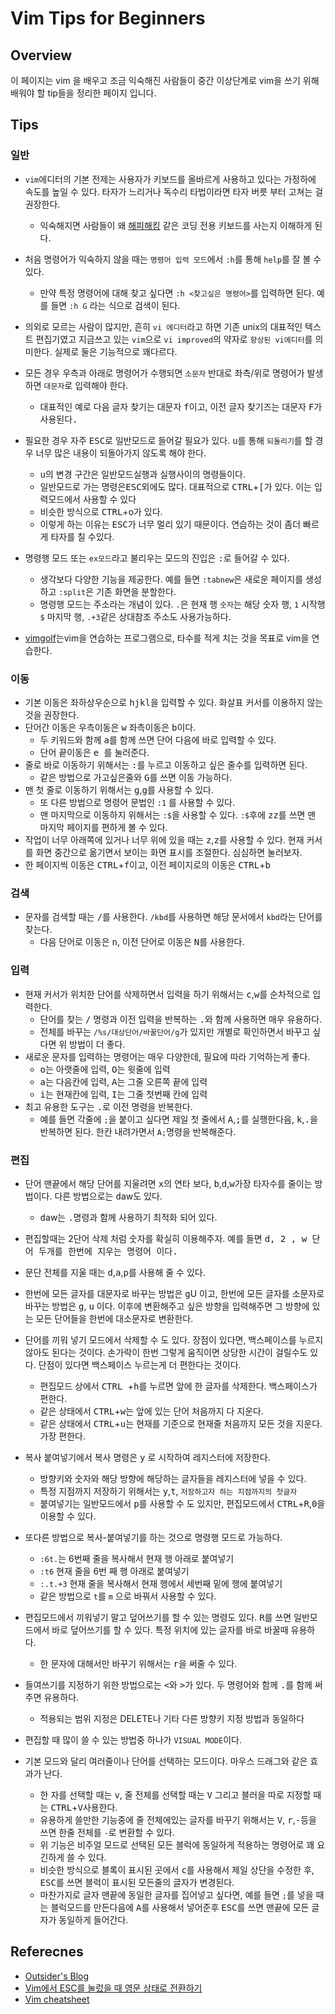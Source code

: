 # Vim Tips for Beginners

## Overview
이 페이지는 vim 을 배우고 조금 익숙해진 사람들이 중간 이상단계로 vim을 쓰기 위해 배워야 할 tip들을 정리한 페이지 입니다.

## 

## Tips
### 일반
- `vim`에디터의 기본 전제는 사용자가 키보드를 올바르게 사용하고 있다는 가정하에 속도를 높일 수 있다. 타자가 느리거나 독수리 타법이라면 타자 버릇 부터 고쳐는 걸 권장한다. 
  - 익숙해지면 사람들이 왜 [해피해킹](https://namu.wiki/w/%ED%95%B4%ED%94%BC%20%ED%95%B4%ED%82%B9%20%ED%82%A4%EB%B3%B4%EB%93%9C) 같은 코딩 전용 키보드를 사는지 이해하게 된다.
- 처음 명령어가 익숙하지 않을 때는 `명령어 입력 모드`에서 `:h`를 통해 `help`를 잘 볼 수 있다.
  - 만약 특정 명령어에 대해 찾고 싶다면 `:h <찾고싶은 명령어>`를 입력하면 된다. 예를 들면 `:h G` 라는 식으로 검색이 된다.
- 의외로 모르는 사람이 많지만, 흔히 `vi 에디터`라고 하면 기존 unix의 대표적인 텍스트 편집기였고 지금쓰고 있는 `vim`으로 `vi improved`의 약자로 `향상된 vi에디터`를 의미한다. 실제로 둘은 기능적으로 꽤다르다.
- 모든 경우 우측과 아래로 명령어가 수행되면 `소문자` 반대로 좌측/위로 명령어가 발생하면 `대문자`로 입력해야 한다.
  - 대표적인 예로 다음 글자 찾기는 대문자 <kbd>f</kbd>이고, 이전 글자 찾기즈는 대문자 <kbd>F<kbd>가 사용된다.
- 필요한 경우 자주 <kbd>ESC</kbd>로 일반모드로 들어갈 필요가 있다. <kbd>u</kbd>를 통해 `되돌리기`를 할 경우 너무 많은 내용이 되돌아가지 않도록 해야 한다.
  - <kbd>u</kbd>의 변경 구간은 일반모드실행과 실행사이의 명령들이다.
  - 일반모드로 가는 명령은<kbd>ESC</kbd>외에도 많다. 대표적으로 <kbd>CTRL</kbd>+<kbd>\[</kbd>가 있다. 이는 입력모드에서 사용할 수 있다
  - 비슷한 방식으로 <kbd>CTRL</kbd>+<kdb>o</kdb>가 있다.
  - 이렇게 하는 이유는 <kbd>ESC</kbd>가 너무 멀리 있기 때문이다. 연습하는 것이 좀더 빠르게 타자를 칠 수있다.
- 명령행 모드 또는 `ex모드`라고 불리우는 모드의 진입은 <kbd>:</kbd>로 들어갈 수 있다.
  - 생각보다 다양한 기능을 제공한다. 예를 들면 `:tabnew`은 새로운 페이지를 생성하고 `:split`은 기존 화면을 분할한다.
  - 명령행 모드는 주소라는 개념이 있다. `.`은 현재 행 `숫자`는 해당 숫자 행, `1` 시작행 `$` 마지막 행, `.+3`같은 상대참조 주소도 사용가능하다.



- [vimgolf](http://www.vimgolf.com/)는vim을 연습하는 프로그램으로, 타수를 적게 치는 것을 목표로 vim을 연습한다. 


 

### 이동
- 기본 이동은 좌하상우순으로 <kbd>h</kbd><kbd>j</kbd><kbd>k</kbd><kbd>l</kbd>을 입력할 수 있다. 화살표 커서를 이용하지 않는 것을 권장한다.
- 단어간 이동은 우측이동은 <kbd>w</kbd> 좌측이동은 <kbd>b</kbd>이다.
  - 두 키워드와 함께 <kbd>a</kbd>를 함께 쓰면 단어 다음에 바로 입력할 수 있다.
  - 단어 끝이동은 <kbd>e </kbd> 를 눌러준다. 
- 줄로 바로 이동하기 위해서는 <kbd>:</kbd>를 누르고 이동하고 싶은 줄수를 입력하면 된다.
  - 같은 방법으로 <kbd>가고싶은줄</kbd>와 <kbd>G</kbd>를 쓰면 이동 가능하다.
- 맨 첫 줄로 이동하기 위해서는 <kbd>g</kbd>,<kbd>g</kbd>를 사용할 수 있다.
  - 또 다른 방법으로 명령어 문법인 `:1` 를 사용할 수 있다.
  - 맨 마지막으로 이동하지 위해서는 `:$`을 사용할 수 있다. `:$`후에 <kbd>z</kbd><kbd>z</kbd>를 쓰면 맨 마지막 페이지를 편하게 볼 수 있다.
- 작업이 너무 아래쪽에 있거나 너무 위에 있을 때는 <kbd>z</kbd>,<kbd>z</kbd>를 사용할 수 있다. 현재 커서를 화면 중간으로 옮기면서 보이는 화면 표시를 조절한다. 심심하면 눌러보자.
- 한 페이지씩 이동은 <kbd>CTRL</kbd>+<kbd>f</kbd>이고, 이전 페이지로의 이동은 <kbd>CTRL</kbd>+<kbd>b</kbd>

### 검색
- 문자를 검색할 때는 <kbd>/</kbd>를 사용한다. `/kbd`를 사용하면 해당 문서에서 `kbd`라는 단어를 찾는다.
  - 다음 단어로 이동은 <kbd>n</kbd>, 이전 단어로 이동은 <kbd>N</kbd>를 사용한다.

### 입력
- 현재 커서가 위치한 단어를 삭제하면서 입력을 하기 위해서는 <kbd>c</kbd>,<kbd>w</kbd>를 순차적으로 입력한다.
  - 단어를 찾는 <kbd>/</kbd> 명령과 이전 입력을 반복하는 <kbd>.</kbd>와 함께 사용하면 매우 유용하다.
  - 전체를 바꾸는 `/%s/대상단어/바꿀단어/g`가 있지만 개별로 확인하면서 바꾸고 싶다면 위 방법이 더 좋다.
- 새로운 문자를 입력하는 명령어는 매우 다양한데, 필요에 따라 기억하는게 좋다.
  - <kbd>o</kbd>는 아랫줄에 입력, <kbd>O</kbd>는 윗줄에 입력
  - <kbd>a</kbd>는 다음칸에 입력, <kbd>A</kbd>는 그줄 오른쪽 끝에 입력
  - <kbd>i</kbd>는 현재칸에 입력, <kbd>I</kbd>는 그줄 첫번째 칸에 입력
- 최고 유용한 도구는 <kbd>.</kbd>로 이전 명령을 반복한다.
  - 예를 들면 각줄에 `;`을 붙이고 싶다면 제일 첫 줄에서 <kbd>A</kbd>,<kbd>;</kbd>를 실행한다음, <kbd>k</kbd>,<kbd>.</kbd>을 반복하면 된다. 한칸 내려가면서 `A;`명령을 반복해준다.

### 편집
- 단어 맨끝에서 해당 단어를 지울려면 <kbd>x</kbd>의 연타 보다, <kbd>b</kbd>,<kbd>d</kbd>,<kbd>w</kbd>가장 타자수를 줄이는 방법이다. 다른 방법으로는 <kbd>d</kbd>a</kbd>w</kbd>도 있다.
  - <kbd>d</kbd>a</kbd>w</kbd>는 <kbd>.</kbd>명령과 함께 사용하기 최적화 되어 있다.
- 편집할때는 2단어 삭제 처럼 숫자를 확실히 이용해주자. 예를 들면  <kbd>d</kdb>, <kbd> 2 </kbd>, <kbd> w </kbd> 단어 두개를 한번에 지우는 명령어 이다.
- 문단 전체를 지울 때는 <kbd>d</kbd>,<kbd>a</kbd>,<kbd>p</kbd>를 사용해 줄 수 있다.
- 한번에 모든 글자를 대문자로 바꾸는 방법은 <kbd>g</kbd>U</kbd> 이고, 한번에 모든 글자를 소문자로 바꾸는 방법은 <kbd>g</kbd>, <kbd>u</kbd> 이다. 이후에 변환해주고 싶은 방향을 입력해주면 그 방향에 있는 모든 단어들을 한번에 대소문자로 변환한다.
- 단어를 끼워 넣기 모드에서 삭제할 수 도 있다. 장점이 있다면, 백스페이스를 누르지 않아도 된다는 것이다. 손가락이 한번 그렇게 움직이면 상당한 시간이 걸릴수도 있다. 단점이 있다면 백스페이스 누르는게 더 편한다는 것이다.
  - 편집모드 상에서 <kbd>CTRL </kbd>+<kbd>h</kbd>를 누르면 앞에 한 글자를 삭제한다. 백스페이스가 편한다.
  - 같은 상태에서 <kbd>CTRL</kbd>+<kbd>w</kbd>는 앞에 있는 단어 처음까지 다 지운다.
  - 같은 상태에서 <kbd>CTRL</kbd>+<kbd>u</kbd>는 현재를 기준으로 현재줄 처음까지 모든 것을 지운다. 가장 편한다.
- 복사 붙여넣기에서 복사 명령은 <kbd>y</kbd> 로 시작하여 레지스터에 저장한다.
  - 방향키와 숫자와 해당 방향에 해당하는 글자들을 레지스터에 넣을 수 있다.
  - 특정 지점까지 저장하기 위해서는 <kbd>y</kbd>,<kbd>t</kbd>, `저장하고자 하는 지점까지의 첫글자`
  - 붙여넣기는 일반모드에서 <kbd>p</kbd>를 사용할 수 도 있지만, 편집모드에서  <kbd>CTRL</kbd>+<kbd>R</kbd>,<kbd>0</kbd>을 이용할 수 있다.
- 또다른 방법으로 복사-붙여넣기를 하는 것으로 명령행 모드로 가능하다.
  - `:6t.`는 6번째 줄을 복사해서 현재 행 아래로 붙여넣기
  - `:t6` 현재 줄을 6번 째 행 아래로 붙여넣기
  - `:.t.+3` 현재 줄을 복사해서 현재 행에서 세번째 밑에 행에 붙여넣기 
  - 같은 방법으로 `t`를 `m` 으로 바꿔서 사용할 수 있다.
  
- 편집모드에서 끼워넣기 말고 덮어쓰기를 할 수 있는 명령도 있다. <kbd>R</kbd>를 쓰면 일반모드에서 바로 덮어쓰기를 할 수 있다. 특정 위치에 있는 글자를 바로 바꿀때 유용하다.
  - 한 문자에 대해서만 바꾸기 위해서는 <kbd>r</kbd>을 써줄 수 있다.
- 들여쓰기를 지정하기 위한 방법으로는 <kbd><</kbd>와 <kbd>></kbd>가 있다. 두 명령어와 함께 <kbd>.</kbd>를 함께 써주면 유용하다.
  - 적용되는 범위 지정은 DELETE나 기타 다른 방향키 지정 방법과 동일하다
- 편집할 때 많이 쓸 수 있는 방법중 하나가 `VISUAL MODE`이다.
- 기본 모드와 달리 여러줄이나 단어를 선택하는 모드이다. 마우스 드래그와 같은 효과가 난다.
  - 한 자를 선택할 때는 <kbd>v</kbd>, 줄 전체를 선택할 때는 <kbd>V</kbd> 그리고 블러을 따로 지정할 때는 <kbd>CTRL</kbd>+<kbd>V</kbd>사용한다.
  - 유용하게 쓸만한 기능중에 줄 전체에있는 글자를 바꾸기 위해서는 <kbd>V</kbd>, <kbd>r</kbd>,<kbd>-</kbd>등을 쓰면 한줄 전체를 `-`로 변환할 수 있다.
  - 위 기능은 비주얼 모드로 선택된 모든 블럭에 동일하게 적용하는 명령어로 꽤 요긴하게 쓸 수 있다.
  - 비슷한 방식으로 블록이 표시된 곳에서 <kbd>c</kbd>를 사용해서 제일 상단을 수정한 후, <kbd>ESC</kbd>를 쓰면 블럭이 표시된 모든줄의 글자가 변경된다.
  - 마찬가지로 글자 맨끝에 동일한 글자를 집어넣고 싶다면, 예를 들면 `;`를 넣을 때는 블럭모드를 만든다음에 <kbd>A</kbd>를 사용해서 넣어준후 <kbd>ESC</kbd>를 쓰면 맨끝에 모든 글자가 동일하게 들어간다.


## Referecnes
- [Outsider's Blog](https://blog.outsider.ne.kr/540)
- [Vim에서 ESC를 눌렀을 때 영문 상태로 전환하기](http://seorenn.blogspot.com/2011/04/vim-vim-esc.html)
- [Vim cheatsheet](https://vim.rtorr.com/lang/ko/)
